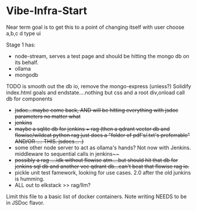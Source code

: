 # Vibe-Infra-Start
Near term goal is to get this to a point of changing itself with user choose a,b,c d type ui 

Stage 1 has: 
- node-stream, serves a test page and should be hitting the mongo db on its behalf.
- ollama
- mongodb 

TODO is smooth out the db io, remove the mongo-express (unless?)
Solidify index.html goals and endstate....nothing but css and a root div,onload call db for components


- ~~jsdoc...maybe come back, AND will be hitting everything with jsdoc parameters no matter what~~
- ~~jenkins~~
- ~~maybe a sqlite db for jenkins + rag (then a qdrant vector db and flowise/wildcat python rag just does a "folder of pdf's/.txt's preferrable" AND/OR .... THIS. jsdocs... .)~~
- some other node server to act as ollama's hands? Not now with Jenkins. middleware to sequential calls in jenkins~~
- ~~possibly a rag ....idk without flowise atm....but should hit that db for jenkins sql db and another vec qdrant db...can't beat that flowise rag io.~~
- pickle unit test famework, looking for use cases. 2.0 after the old junkins is humming.
- ALL out to elkstack >> rag/llm?


Limit this file to a basic list of docker containers. Note writing NEEDS to be in JSDoc flavor.
